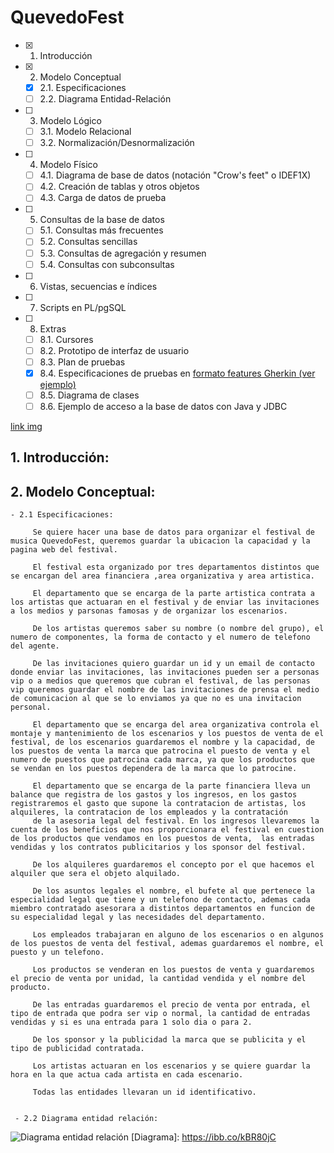 # QuevedoFest

- [x] 1. Introducción
- [x] 2. Modelo Conceptual
   - [x] 2.1. Especificaciones
   - [ ] 2.2. Diagrama Entidad-Relación
- [ ] 3. Modelo Lógico 
   - [ ] 3.1. Modelo Relacional
   - [ ] 3.2. Normalización/Desnormalización
- [ ] 4. Modelo Físico
   - [ ] 4.1. Diagrama de base de datos (notación "Crow's feet" o IDEF1X)
   - [ ] 4.2. Creación de tablas y otros objetos
   - [ ] 4.3. Carga de datos de prueba
- [ ] 5. Consultas de la base de datos
   - [ ] 5.1. Consultas más frecuentes
   - [ ] 5.2. Consultas sencillas
   - [ ] 5.3. Consultas de agregación y resumen
   - [ ] 5.4. Consultas con subconsultas
- [ ] 6. Vistas, secuencias e índices
- [ ] 7. Scripts en PL/pgSQL
- [ ] 8. Extras
   - [ ] 8.1. Cursores
   - [ ] 8.2. Prototipo de interfaz de usuario
   - [ ] 8.3. Plan de pruebas
   - [x] 8.4. Especificaciones de pruebas en [formato features Gherkin (ver ejemplo)](features/admin-carteles.feature) 
   - [ ] 8.5. Diagrama de clases
   - [ ] 8.6. Ejemplo de acceso a la base de datos con Java y JDBC

[link img](https://ibb.co/kBR80jC)

   ## 1. Introducción:


   ## 2. Modelo Conceptual:
    - 2.1 Especificaciones:

         Se quiere hacer una base de datos para organizar el festival de musica QuevedoFest, queremos guardar la ubicacion la capacidad y la pagina web del festival. 
         
         El festival esta organizado por tres departamentos distintos que se encargan del area financiera ,area organizativa y area artistica.

         El departamento que se encarga de la parte artistica contrata a los artistas que actuaran en el festival y de enviar las invitaciones a los medios y parsonas famosas y de organizar los escenarios.

         De los artistas queremos saber su nombre (o nombre del grupo), el numero de componentes, la forma de contacto y el numero de telefono del agente.

         De las invitaciones quiero guardar un id y un email de contacto donde enviar las invitaciones, las invitaciones pueden ser a personas vip o a medios que queremos que cubran el festival, de las personas vip queremos guardar el nombre de las invitaciones de prensa el medio de comunicacion al que se lo enviamos ya que no es una invitacion personal.

         El departamento que se encarga del area organizativa controla el montaje y mantenimiento de los escenarios y los puestos de venta de el festival, de los escenarios guardaremos el nombre y la capacidad, de los puestos de venta la marca que patrocina el puesto de venta y el numero de puestos que patrocina cada marca, ya que los productos que se vendan en los puestos dependera de la marca que lo patrocine.

         El departamento que se encarga de la parte financiera lleva un balance que registra de los gastos y los ingresos, en los gastos registraremos el gasto que supone la contratacion de artistas, los alquileres, la contratacion de los empleados y la contratación
         de la asesoria legal del festival. En los ingresos llevaremos la cuenta de los beneficios que nos proporcionara el festival en cuestion de los productos que vendamos en los puestos de venta,  las entradas vendidas y los contratos publicitarios y los sponsor del festival.

         De los alquileres guardaremos el concepto por el que hacemos el alquiler que sera el objeto alquilado.
         
         De los asuntos legales el nombre, el bufete al que pertenece la especialidad legal que tiene y un telefono de contacto, ademas cada miembro contratado asesorara a distintos departamentos en funcion de su especialidad legal y las necesidades del departamento.
         
         Los empleados trabajaran en alguno de los escenarios o en algunos de los puestos de venta del festival, ademas guardaremos el nombre, el puesto y un telefono.

         Los productos se venderan en los puestos de venta y guardaremos el precio de venta por unidad, la cantidad vendida y el nombre del producto. 

         De las entradas guardaremos el precio de venta por entrada, el tipo de entrada que podra ser vip o normal, la cantidad de entradas vendidas y si es una entrada para 1 solo dia o para 2.

         De los sponsor y la publicidad la marca que se publicita y el tipo de publicidad contratada.

         Los artistas actuaran en los escenarios y se quiere guardar la hora en la que actua cada artista en cada escenario.

         Todas las entidades llevaran un id identificativo.


     - 2.2 Diagrama entidad relación:


![Diagrama entidad relación]([Diagrama])
[Diagrama]: https://ibb.co/kBR80jC
